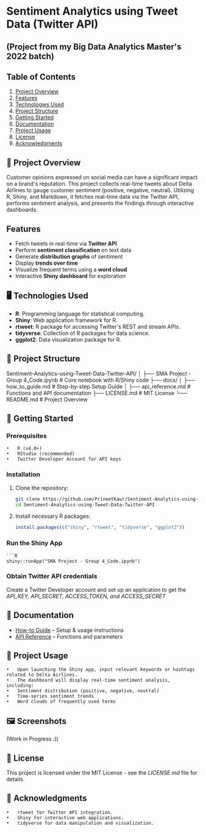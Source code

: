 # Sentiment Analytics using Tweet Data (Twitter API)

## (Project from my Big Data Analytics Master's 2022 batch)

## Table of Contents
1. [Project Overview](#Project_Overview)
2. [Features](#features)
3. [Technologies Used](#technologies_used)
4. [Project Structure](#Project_Structure)
5. [Getting Started](#Getting-Started)
6. [Documentation](#documentation)
7. [Project Usage](#project-usage)
8. [License](#license)
9. [Acknowledgments](#acknowledgments)

## 📌 Project Overview
Customer opinions expressed on social media can have a significant impact on a brand's reputation.
This project collects real-time tweets about Delta Airlines to gauge customer sentiment (positive, negative, neutral). Utilizing R, Shiny, and Markdown, it fetches real-time data via the Twitter API, performs sentiment analysis, and presents the findings through interactive dashboards.

## Features
- Fetch tweets in real-time via **Twitter API**
- Perform **sentiment classification** on text data
- Generate **distribution graphs** of sentiment
- Display **trends over time**
- Visualize frequent terms using a **word cloud**
- Interactive **Shiny dashboard** for exploration

## 🖥️ Technologies Used
- **R**: Programming language for statistical computing.
- **Shiny**: Web application framework for R.
- **rtweet**: R package for accessing Twitter's REST and stream APIs.
- **tidyverse**: Collection of R packages for data science.
- **ggplot2**: Data visualization package for R.

## 📂 Project Structure
Sentiment-Analytics-using-Tweet-Data-Twitter-API/
│
├── SMA Project - Group 4_Code.ipynb   		# Core notebook with R/Shiny code
├── docs/
│   ├── how_to_guide.md                		# Step-by-step Setup Guide
│   ├── api_reference.md               		# Functions and API documentation
├── LICENSE.md                        		# MIT License
└── README.md                         		# Project Overview

## 🚀 Getting Started 

### Prerequisites
	•	R (v4.0+)
	•	RStudio (recommended)
	•	Twitter Developer Account for API keys

### Installation
1. Clone the repository:
  	```bash
  	git clone https://github.com/PrineetKaur/Sentiment-Analytics-using-Tweet-Data-Twitter-API.git
   	cd Sentiment-Analytics-using-Tweet-Data-Twitter-API

2.	Install necessary R packages: 
   	```R
  	install.packages(c("shiny", "rtweet", "tidyverse", "ggplot2"))

### Run the Shiny App
	```R
	shiny::runApp("SMA Project - Group 4_Code.ipynb")

### Obtain Twitter API credentials
Create a Twitter Developer account and set up an application to get the *API_KEY, API_SECRET, ACCESS_TOKEN, and ACCESS_SECRET*.

## 📖 Documentation
- [How-to Guide](docs/how-to-guide.md) – Setup & usage instructions
- [API Reference](docs/API-reference.md) – Functions and parameters

## 🔄 Project Usage
	•	Upon launching the Shiny app, input relevant keywords or hashtags related to Delta Airlines.
	•	The dashboard will display real-time sentiment analysis, including:
	•	Sentiment distribution (positive, negative, neutral)
	•	Time-series sentiment trends
	•	Word clouds of frequently used terms

## 🖼 Screenshots

(Work in Progress :))

## 📜 License

This project is licensed under the MIT License - see the *LICENSE.md* file for details.

## 🙌 Acknowledgments
	•	rtweet for Twitter API integration.
	•	Shiny for interactive web applications.
	•	tidyverse for data manipulation and visualization.
